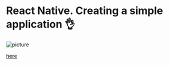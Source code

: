 # React Native. Creating a simple application 👌

![picture](https://cdn-images-1.medium.com/max/2000/1*Cb8gwiqb3kk2RPdVbHDFbg.png)

[here](https://medium.com/@andrewrymaruk/react-native-creating-a-simple-application-298fa0637e72)
